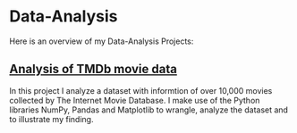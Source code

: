 # Data-Analysis
Here is an overview of my Data-Analysis Projects:



## [Analysis of TMDb movie data](investigating_movie_data.html)

In this project I analyze a dataset with informtion of over 10,000 movies collected by The Internet Movie Database. I make use of the Python libraries NumPy, Pandas and Matplotlib to wrangle, analyze the dataset and to illustrate my finding.

